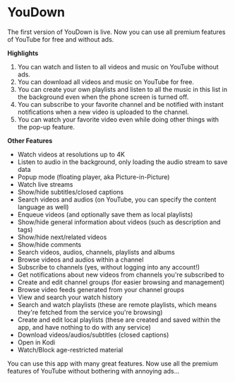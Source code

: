 # YouDown
The first version of YouDown is live. Now you can use all premium features of YouTube for free and without ads.

**Highlights**

1. You can watch and listen to all videos and music on YouTube without ads.
2. You can download all videos and music on YouTube for free.
3. You can create your own playlists and listen to all the music in this list in the background even when the phone screen is turned off.
4. You can subscribe to your favorite channel and be notified with instant notifications when a new video is uploaded to the channel.
5. You can watch your favorite video even while doing other things with the pop-up feature.

**Other Features**

* Watch videos at resolutions up to 4K
* Listen to audio in the background, only loading the audio stream to save data
* Popup mode (floating player, aka Picture-in-Picture)
* Watch live streams
* Show/hide subtitles/closed captions
* Search videos and audios (on YouTube, you can specify the content language as well)
* Enqueue videos (and optionally save them as local playlists)
* Show/hide general information about videos (such as description and tags)
* Show/hide next/related videos
* Show/hide comments
* Search videos, audios, channels, playlists and albums
* Browse videos and audios within a channel
* Subscribe to channels (yes, without logging into any account!)
* Get notifications about new videos from channels you're subscribed to
* Create and edit channel groups (for easier browsing and management)
* Browse video feeds generated from your channel groups
* View and search your watch history
* Search and watch playlists (these are remote playlists, which means they're fetched from the service you're browsing)
* Create and edit local playlists (these are created and saved within the app, and have nothing to do with any service)
* Download videos/audios/subtitles (closed captions)
* Open in Kodi
* Watch/Block age-restricted material

You can use this app with many great features. Now use all the premium features of YouTube without bothering with annoying ads...
